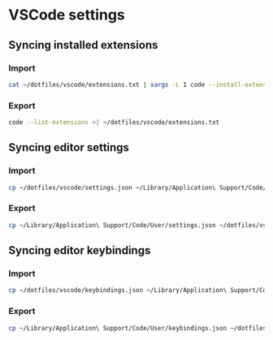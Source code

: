 # VSCode settings

## Syncing installed extensions

### Import

```bash
cat ~/dotfiles/vscode/extensions.txt | xargs -L 1 code --install-extension
```

### Export

```bash
code --list-extensions >| ~/dotfiles/vscode/extensions.txt
```

## Syncing editor settings

### Import

```bash
cp ~/dotfiles/vscode/settings.json ~/Library/Application\ Support/Code/User
```

### Export

```bash
cp ~/Library/Application\ Support/Code/User/settings.json ~/dotfiles/vscode/settings.json
```

## Syncing editor keybindings

### Import

```bash
cp ~/dotfiles/vscode/keybindings.json ~/Library/Application\ Support/Code/User
```

### Export

```bash
cp ~/Library/Application\ Support/Code/User/keybindings.json ~/dotfiles/vscode/keybindings.json
```
